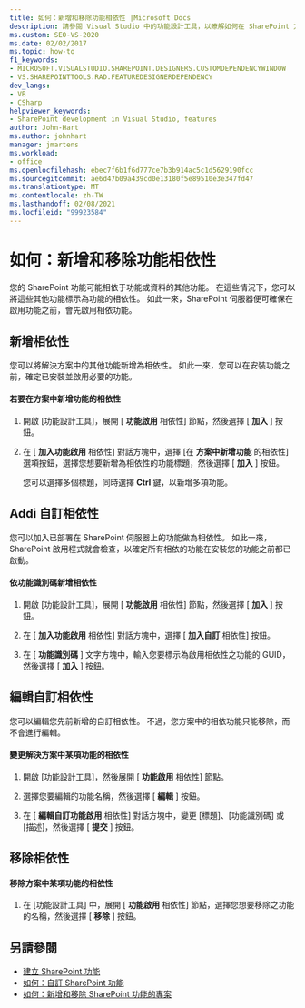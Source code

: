 ```yaml
---
title: 如何：新增和移除功能相依性 |Microsoft Docs
description: 請參閱 Visual Studio 中的功能設計工具，以瞭解如何在 SharePoint 方案中新增和移除功能相依性。
ms.custom: SEO-VS-2020
ms.date: 02/02/2017
ms.topic: how-to
f1_keywords:
- MICROSOFT.VISUALSTUDIO.SHAREPOINT.DESIGNERS.CUSTOMDEPENDENCYWINDOW
- VS.SHAREPOINTTOOLS.RAD.FEATUREDESIGNERDEPENDENCY
dev_langs:
- VB
- CSharp
helpviewer_keywords:
- SharePoint development in Visual Studio, features
author: John-Hart
ms.author: johnhart
manager: jmartens
ms.workload:
- office
ms.openlocfilehash: ebec7f6b1f6d777ce7b3b914ac5c1d5629190fcc
ms.sourcegitcommit: ae6d47b09a439cd0e13180f5e89510e3e347fd47
ms.translationtype: MT
ms.contentlocale: zh-TW
ms.lasthandoff: 02/08/2021
ms.locfileid: "99923584"
---
```

# <a name="how-to-add-and-remove-feature-dependencies"></a>如何：新增和移除功能相依性
  您的 SharePoint 功能可能相依于功能或資料的其他功能。 在這些情況下，您可以將這些其他功能標示為功能的相依性。 如此一來，SharePoint 伺服器便可確保在啟用功能之前，會先啟用相依功能。

## <a name="add-dependencies"></a>新增相依性
 您可以將解決方案中的其他功能新增為相依性。 如此一來，您可以在安裝功能之前，確定已安裝並啟用必要的功能。

#### <a name="to-add-a-dependency-on-a-feature-in-the-solution"></a>若要在方案中新增功能的相依性

1. 開啟 [功能設計工具]，展開 [ **功能啟用** 相依性] 節點，然後選擇 [ **加入** ] 按鈕。

2. 在 [ **加入功能啟用** 相依性] 對話方塊中，選擇 [在 **方案中新增功能** 的相依性] 選項按鈕，選擇您想要新增為相依性的功能標題，然後選擇 [ **加入** ] 按鈕。

     您可以選擇多個標題，同時選擇 **Ctrl** 鍵，以新增多項功能。

## <a name="addi-custom-dependencies"></a>Addi 自訂相依性
 您可以加入已部署在 SharePoint 伺服器上的功能做為相依性。 如此一來，SharePoint 啟用程式就會檢查，以確定所有相依的功能在安裝您的功能之前都已啟動。

#### <a name="to-add-a-dependency-by-the-feature-id"></a>依功能識別碼新增相依性

1. 開啟 [功能設計工具]，展開 [ **功能啟用** 相依性] 節點，然後選擇 [ **加入** ] 按鈕。

2. 在 [ **加入功能啟用** 相依性] 對話方塊中，選擇 [ **加入自訂** 相依性] 按鈕。

3. 在 [ **功能識別碼** ] 文字方塊中，輸入您要標示為啟用相依性之功能的 GUID，然後選擇 [ **加入** ] 按鈕。

## <a name="edit-custom-dependencies"></a>編輯自訂相依性
 您可以編輯您先前新增的自訂相依性。 不過，您方案中的相依功能只能移除，而不會進行編輯。

#### <a name="to-change-a-dependency-on-a-feature-in-the-solution"></a>變更解決方案中某項功能的相依性

1. 開啟 [功能設計工具]，然後展開 [ **功能啟用** 相依性] 節點。

2. 選擇您要編輯的功能名稱，然後選擇 [ **編輯** ] 按鈕。

3. 在 [ **編輯自訂功能啟用** 相依性] 對話方塊中，變更 [標題]、[功能識別碼] 或 [描述]，然後選擇 [ **提交** ] 按鈕。

## <a name="remove-dependencies"></a>移除相依性

#### <a name="to-remove-a-dependency-on-a-feature-in-the-solution"></a>移除方案中某項功能的相依性

1. 在 [功能設計工具] 中，展開 [ **功能啟用** 相依性] 節點，選擇您想要移除之功能的名稱，然後選擇 [ **移除** ] 按鈕。

## <a name="see-also"></a>另請參閱
- [建立 SharePoint 功能](../sharepoint/creating-sharepoint-features.md)
- [如何：自訂 SharePoint 功能](../sharepoint/how-to-customize-a-sharepoint-feature.md)
- [如何：新增和移除 SharePoint 功能的專案](../sharepoint/how-to-add-and-remove-items-to-sharepoint-features.md)
